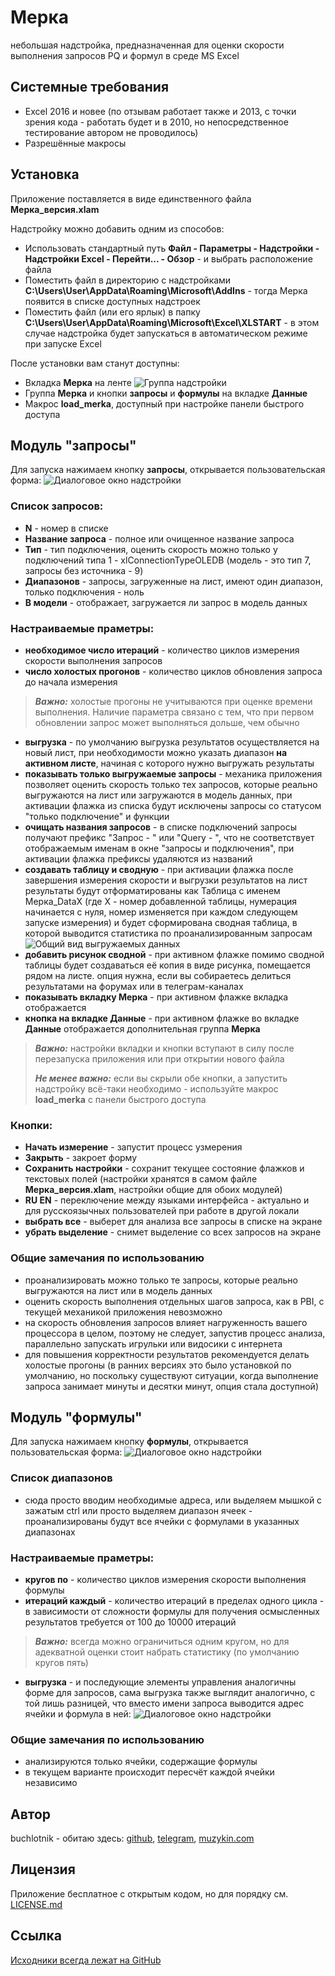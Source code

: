 # Мерка
небольшая надстройка, предназначенная для оценки скорости выполнения запросов PQ и формул в среде MS Excel
## Системные требования
- Excel 2016 и новее (по отзывам работает также и 2013, с точки зрения кода - работать будет и в 2010, но непосредственное тестирование автором не проводилось)
- Разрешённые макросы

## Установка
Приложение поставляется в виде единственного файла **Мерка_версия.xlam**

Надстройку можно добавить одним из способов:
- Использовать стандартный путь **Файл - Параметры - Надстройки - Надстройки Excel - Перейти... - Обзор** - и выбрать расположение файла
- Поместить файл в директорию с надстройками **C:\Users\User\AppData\Roaming\Microsoft\AddIns** - тогда Мерка появится в списке доступных надстроек
- Поместить файл (или его ярлык) в папку **C:\Users\User\AppData\Roaming\Microsoft\Excel\XLSTART** - в этом случае надстройка будет запускаться в автоматическом режиме при запуске Excel

После установки вам станут доступны:
- Вкладка **Мерка** на ленте
![Группа надстройки](https://github.com/buchlotnik/Merka/blob/main/merka2.png)
- Группа **Мерка** и кнопки **запросы** и **формулы** на вкладке **Данные**
- Макрос **load_merka**, доступный при настройке панели быстрого доступа

## Модуль **"запросы"**

Для запуска нажимаем кнопку **запросы**, открывается пользовательская форма:
![Диалоговое окно надстройки](https://github.com/buchlotnik/Merka/blob/main/2.0_queries.png)
### Список запросов:
- **N** - номер в списке
- **Название запроса** - полное или очищенное название запроса
- **Тип** - тип подключения, оценить скорость можно только у подключений типа 1 - xlConnectionTypeOLEDB (модель - это тип 7, запросы без источника - 9)
- **Диапазонов** - запросы, загруженные на лист, имеют один диапазон, только подключения - ноль
- **В модели** - отображает, загружается ли запрос в модель данных

### Настраиваемые праметры:
- **необходимое число итераций** - количество циклов измерения скорости выполнения запросов
- **число холостых прогонов** - количество циклов обновления запроса до начала измерения
> **_Важно:_** холостые прогоны не учитываются при оценке времени выполнения. Наличие параметра связано с тем, что при первом обновлении запрос может выполняться дольше, чем обычно
- **выгрузка** - по умолчанию выгрузка результатов осуществляется на новый лист, при необходимости можно указать диапазон **на активном листе**, начиная с которого нужно выгружать результаты
- **показывать только выгружаемые запросы** - механика приложения позволяет оценить скорость только тех запросов, которые реально выгружаются на лист или загружаются в модель данных, при активации флажка из списка будут исключены запросы со статусом "только подключение" и функции
- **очищать названия запросов** - в списке подключений запросы получают префикс "Запрос - " или "Query - ", что не соответствует отображаемым именам в окне "запросы и подключения", при активации флажка префиксы удаляются из названий
- **создавать таблицу и сводную** - при активации флажка после завершения измерения скорости и выгрузки результатов на лист результаты будут отформатированы как Таблица с именем Мерка_DataX (где X - номер добавленной таблицы, нумерация начинается с нуля, номер изменяется при каждом следующем запуске измерения) и будет сформирована сводная таблица, в которой выводится статистика по проанализированным запросам
![Общий вид выгружаемых данных](https://github.com/buchlotnik/Merka/blob/main/2.0_queries_export.png)
- **добавить рисунок сводной** - при активном флажке помимо сводной таблицы будет создаваться её копия в виде рисунка, помещается рядом на листе. опция нужна, если вы собираетесь делиться результатами на форумах или в телеграм-каналах
- **показывать вкладку Мерка** - при активном флажке вкладка отображается
- **кнопка на вкладке Данные** - при активном флажке во вкладке **Данные** отображается дополнительная группа **Мерка** 
> **_Важно:_**  настройки вкладки и кнопки вступают в силу после перезапуска приложения или при открытии нового файла
> 
> **_Не менее важно:_**  если вы скрыли обе кнопки, а запустить надстройку всё-таки необходимо - используйте макрос **load_merka** с панели быстрого доступа

### Кнопки:
- **Начать измерение** - запустит процесс узмерения
- **Закрыть** - закроет форму
- **Сохранить настройки** - сохранит текущее состояние флажков и текстовых полей (настройки хранятся в самом файле **Мерка_версия.xlam**, настройки общие для обоих модулей)
- **RU EN** - переключение между языками интерфейса - актуально и для русскоязычных пользователей при работе в другой локали
- **выбрать все** - выберет для анализа все запросы в списке на экране
- **убрать выделение** - снимет выделение со всех запросов на экране

### Общие замечания по использованию
- проанализировать можно только те запросы, которые реально выгружаются на лист или в модель данных
- оценить скорость выполнения отдельных шагов запроса, как в PBI, с текущей механикой приложения невозможно
- на скорость обновления запросов влияет нагруженность вашего процессора в целом, поэтому не следует, запустив процесс анализа, параллельно запускать игрульки или видосики с интернета
- для повышения корректности результатов рекомендуется делать холостые прогоны (в ранних версиях это было установкой по умолчанию, но поскольку существуют ситуации, когда выполнение запроса занимает минуты и десятки минут, опция стала доступной)

## Модуль **"формулы"**

Для запуска нажимаем кнопку **формулы**, открывается пользовательская форма:
![Диалоговое окно надстройки](https://github.com/buchlotnik/Merka/blob/main/2.0_formulas.png)
### Список диапазонов
- сюда просто вводим необходимые адреса, или выделяем мышкой с зажатым ctrl или просто выделяем диапазон ячеек - проанализированы будут все ячейки с формулами в указанных диапазонах
### Настраиваемые праметры:
- **кругов по** - количество циклов измерения скорости выполнения формулы
- **итераций каждый** - количество итераций в пределах одного цикла - в зависимости от сложности формулы для получения осмысленных результатов требуется от 100 до 10000 итераций
> **_Важно:_** всегда можно ограничиться одним кругом, но для адекватной оценки стоит набрать статистику (по умолчанию кругов пять)
- **выгрузка** - и последующие элементы управления аналогичны форме для запросов, сама выгрузка также выглядит аналогично, с той лишь разницей, что вместо имени запроса выводится адрес ячейки и формула в ней:
![Диалоговое окно надстройки](https://github.com/buchlotnik/Merka/blob/main/2.0_formulas_export.png)

### Общие замечания по использованию
- анализируются только ячейки, содержащие формулы
- в текущем варианте происходит пересчёт каждой ячейки независимо

## Автор
buchlotnik - обитаю здесь: [github](https://github.com/buchlotnik), [telegram](https://t.me/pbi_pq_from_tank), [muzykin.com](https://muzykin.com) 


## Лицензия
Приложение бесплатное с открытым кодом, но для порядку см. [LICENSE.md](https://github.com/buchlotnik/Merka/blob/main/LICENSE)

## Ссылка
[Исходники всегда лежат на GitHub](https://github.com/buchlotnik/Merka)
